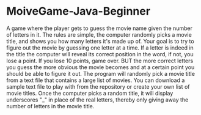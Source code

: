 # MoiveGame-Java-Beginner
A game where the player gets to guess the movie name given the number of letters in it. 
The rules are simple, the computer randomly picks a movie title, and shows you how many letters it's made up of. 
Your goal is to try to figure out the movie by guessing one letter at a time. 
If a letter is indeed in the title the computer will reveal its correct position in the word, if not, you lose a point. 
If you lose 10 points, game over. 
BUT the more correct letters you guess the more obvious the movie becomes and at a certain point you should be able to figure it out. 
The program will randomly pick a movie title from a text file that contains a large list of movies. 
You can download a sample text file to play with from the repository or create your own list of movie titles. 
Once the computer picks a random title, it will display underscores "_" in place of the real letters, thereby only giving away the number of letters in the movie title.
